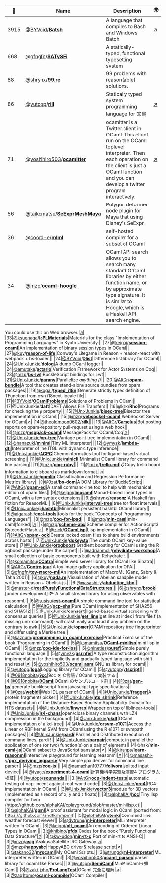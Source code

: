 |:star2: | Name | Description | 🌍|
|---|---|---|---|
|3915|[@BYVoid](https://github.com/BYVoid)/[**Batsh**](https://github.com/BYVoid/Batsh)|A language that compiles to Bash and Windows Batch|[:arrow_upper_right:](http://batsh.org)|
|668|[@gfngfn](https://github.com/gfngfn)/[**SATySFi**](https://github.com/gfngfn/SATySFi)|A statically-typed, functional typesetting system||
|88|[@shrynx](https://github.com/shrynx)/[**99.re**](https://github.com/shrynx/99.re)|99 problems with reason(able) solutions.||
|86|[@yutopp](https://github.com/yutopp)/[**rill**](https://github.com/yutopp/rill)|Statically typed system programming language for 文鳥|[:arrow_upper_right:](https://yutopp.github.io/rill-docs/)|
|71|[@yoshihiro503](https://github.com/yoshihiro503)/[**ocamltter**](https://github.com/yoshihiro503/ocamltter)|ocamltter is a Twitter client in OCaml. This client run on the OCaml toplevel interpreter. Then each operation on the client is just a OCaml function and you can develop a twitter program interactively.|[:arrow_upper_right:](http:/proofcafe.org/wiki/ocamltter)|
|56|[@taikomatsu](https://github.com/taikomatsu)/[**SeExprMeshMaya**](https://github.com/taikomatsu/SeExprMeshMaya)|Polygon deformer node plugin for Maya that using Disney's SeExpr||
|36|[@coord-e](https://github.com/coord-e)/[**mlml**](https://github.com/coord-e/mlml)|self-hosted compiler for a subset of OCaml||
|34|[@mzp](https://github.com/mzp)/[**ocaml-hoogle**](https://github.com/mzp/ocaml-hoogle)|OCaml API search allows you to search many standard O'Caml libraries by either function name, or by approximate type signature. It is similar to Hoogle, which is a Haskell API search engine.

You could use this on Web browser.|[:arrow_upper_right:](http://search.ocaml.jp)|
|33|[@ksuenaga](https://github.com/ksuenaga)/[**IoPLMaterials**](https://github.com/ksuenaga/IoPLMaterials)|Materials for the class "Implementation of Programming Languages" in Kyoto University.||
|27|[@keigoi](https://github.com/keigoi)/[**session-ocaml**](https://github.com/keigoi/session-ocaml)|An implementation of binary session types in OCaml||
|27|[@kuy](https://github.com/kuy)/[**reason-of-life**](https://github.com/kuy/reason-of-life)|Conway's Lifegame in Reason + reason-react with webpack + bs-loader.||
|24|[@BYVoid](https://github.com/BYVoid)/[**Dlist**](https://github.com/BYVoid/Dlist)|Difference list library for OCaml||
|24|[@UnixJunkie](https://github.com/UnixJunkie)/[**dolog**](https://github.com/UnixJunkie/dolog)|A dumb OCaml logger||
|24|[@amutake](https://github.com/amutake)/[**actario**](https://github.com/amutake/actario)|Verification Framework for Actor Systems on Coq||
|23|[@mzp](https://github.com/mzp)/[**bs-lwt**](https://github.com/mzp/bs-lwt)|BuckleScript bindings for Lwt||
|21|[@UnixJunkie](https://github.com/UnixJunkie)/[**parany**](https://github.com/UnixJunkie/parany)|Parallelize _anything_ //||
|20|[@AltGr](https://github.com/AltGr)/[**opam-bundle**](https://github.com/AltGr/opam-bundle)|A tool that creates stand-alone source bundles from opam packages||
|19|[@kogai](https://github.com/kogai)/[**typed_i18n**](https://github.com/kogai/typed_i18n)|Generate strictly typed definition of TFunction from own i18next-locale file||
|17|[@BYVoid](https://github.com/BYVoid)/[**OCamlProblems**](https://github.com/BYVoid/OCamlProblems)|Solutions of Problems in OCaml||
|17|[@UnixJunkie](https://github.com/UnixJunkie)/[**daft**](https://github.com/UnixJunkie/daft)|DAFT Allows File Transfers||
|16|[@ksk](https://github.com/ksk)/[**Rho**](https://github.com/ksk/Rho)|Programs for checking the ρ property||
|15|[@UnixJunkie](https://github.com/UnixJunkie)/[**bisec-tree**](https://github.com/UnixJunkie/bisec-tree)|Bisector tree implementation in OCaml||
|15|[@mzp](https://github.com/mzp)/[**websocket-ocaml**](https://github.com/mzp/websocket-ocaml)|WebSocket Server for OCaml|[:arrow_upper_right:](http://eva-lu-ator.net/redmine/projects/websocket-ocaml)|
|14|[@theoldmoon0602](https://github.com/theoldmoon0602)/[**silk**](https://github.com/theoldmoon0602/silk)|||
|13|[@AltGr](https://github.com/AltGr)/[**Camelus**](https://github.com/AltGr/Camelus)|Bot posting reports on opam-repository pull-request using a web hook||
|13|[@mzp](https://github.com/mzp)/[**msgpack-ocaml**](https://github.com/mzp/msgpack-ocaml)|MessagePack for OCaml/Coq|[:arrow_upper_right:](http://mzp.github.com/msgpack-ocaml/refman)|
|12|[@UnixJunkie](https://github.com/UnixJunkie)/[**vp-tree**](https://github.com/UnixJunkie/vp-tree)|Vantage point tree implementation in OCaml||
|12|[@hanazuki](https://github.com/hanazuki)/[**miniml**](https://github.com/hanazuki/miniml)|Tiny ML interpreter||
|12|[@ymyzk](https://github.com/ymyzk)/[**lambda-dti**](https://github.com/ymyzk/lambda-dti)|Interpreter of the ITGL with dynamic type inference||
|11|[@UnixJunkie](https://github.com/UnixJunkie)/[**ACPC**](https://github.com/UnixJunkie/ACPC)|Chemoinformatics tool for ligand-based virtual screening||
|11|[@UnixJunkie](https://github.com/UnixJunkie)/[**minicli**](https://github.com/UnixJunkie/minicli)|Minimalist OCaml library for command line parsing||
|11|[@mzp](https://github.com/mzp)/[**coq-ruby**](https://github.com/mzp/coq-ruby)|||
|11|[@mzp](https://github.com/mzp)/[**trello.md**](https://github.com/mzp/trello.md)|📋Copy trello board information to clipboard as markdown format.|[:arrow_upper_right:](https://chrome.google.com/webstore/detail/trellomd/ibjelhogbfmmcpdblpjipdpmaocngjdm)|
|10|[@UnixJunkie](https://github.com/UnixJunkie)/[**cpmlib**](https://github.com/UnixJunkie/cpmlib)|Classification and Regression Performance Metrics library||
|9|[@0zat](https://github.com/0zat)/[**bs-dom**](https://github.com/0zat/bs-dom)|A DOM Library for BuckleScript||
|9|[@AltGr](https://github.com/AltGr)/[**opam-ed**](https://github.com/AltGr/opam-ed)|A small  command-line tool to help with mechanical edition of opam files||
|9|[@keigoi](https://github.com/keigoi)/[**linocaml**](https://github.com/keigoi/linocaml)|Monad-based linear types in OCaml, with a few syntax extensions||
|9|[@shrynx](https://github.com/shrynx)/[**reasonz**](https://github.com/shrynx/reasonz)|A Haskell fan fiction for ReasonML||
|8|[@UnixJunkie](https://github.com/UnixJunkie)/[**interval-tree**](https://github.com/UnixJunkie/interval-tree)|tree for float intervals||
|8|[@UnixJunkie](https://github.com/UnixJunkie)/[**phashtbl**](https://github.com/UnixJunkie/phashtbl)|Minimalist persistent hashtbl OCaml library||
|8|[@aigarashi](https://github.com/aigarashi)/[**copl-tools**](https://github.com/aigarashi/copl-tools)|tools for the book "Concepts of Programming Languages"||
|8|[@mzp](https://github.com/mzp)/[**coq-for-ipad**](https://github.com/mzp/coq-for-ipad)|||
|8|[@mzp](https://github.com/mzp)/[**min-caml**](https://github.com/mzp/min-caml)|min-caml[forked]|[:arrow_upper_right:](http://min-caml.sourceforge.net/)|
|8|[@mzp](https://github.com/mzp)/[**scheme-abc**](https://github.com/mzp/scheme-abc)|Scheme compiler for ActionScript3 Bytecode/Flash|[:arrow_upper_right:](http://happyabc.org)|
|8|[@zick](https://github.com/zick)/[**OCamLisp**](https://github.com/zick/OCamLisp)|Lisp implementation in OCaml||
|7|[@AltGr](https://github.com/AltGr)/[**opam-lock**](https://github.com/AltGr/opam-lock)|Create locked opam files to share build environments across hosts||
|7|[@UnixJunkie](https://github.com/UnixJunkie)/[**dokeysto**](https://github.com/UnixJunkie/dokeysto)|The dumb OCaml key-value store||
|7|[@UnixJunkie](https://github.com/UnixJunkie)/[**orxgboost**](https://github.com/UnixJunkie/orxgboost)|Gradient boosting for OCaml using the R xgboost package under the carpet||
|7|[@adrianmcli](https://github.com/adrianmcli)/[**rehydrate-workshop**](https://github.com/adrianmcli/rehydrate-workshop)|A small collection of basic components built with Rehydrate 💧.||
|7|[@komamitsu](https://github.com/komamitsu)/[**OCatra**](https://github.com/komamitsu/OCatra)|Simple web server library for OCaml like Sinatra||
|6|[@AltGr](https://github.com/AltGr)/[**Contre-jour**](https://github.com/AltGr/Contre-jour)|A toy image gallery application for OPA||
|6|[@gfngfn](https://github.com/gfngfn)/[**toy-macro-ml**](https://github.com/gfngfn/toy-macro-ml)|An implementation of MacroML [Ganz, Sabry & Taha 2001]||
|6|[@kuy](https://github.com/kuy)/[**nada.re**](https://github.com/kuy/nada.re)|Visualization of Abelian sandpile model written in Reason + Obelisk.js.||
|6|[@masashi-y](https://github.com/masashi-y)/[**abduction_kbc**](https://github.com/masashi-y/abduction_kbc)|||
|6|[@master-q](https://github.com/master-q)/[**readPurelyFunctionalDataStructures**](https://github.com/master-q/readPurelyFunctionalDataStructures)|||
|6|[@shrynx](https://github.com/shrynx)/[**brook**](https://github.com/shrynx/brook)|[under development] 🏞️ A small stream library for using observables with reasonml.||
|6|[@susisu](https://github.com/susisu)/[**est-ocaml**](https://github.com/susisu/est-ocaml)|A simple command line tool for statistical calculation||
|5|[@AltGr](https://github.com/AltGr)/[**ocp-sha**](https://github.com/AltGr/ocp-sha)|Pure OCaml implementation of SHA256 and SHA512||
|5|[@UnixJunkie](https://github.com/UnixJunkie)/[**consent**](https://github.com/UnixJunkie/consent)|ligand-based virtual screening with consensus queries||
|5|[@UnixJunkie](https://github.com/UnixJunkie)/[**get_line**](https://github.com/UnixJunkie/get_line)|get line at index i from file f (a missing unix command); will crash early and loud if any problem on the contrary to awk||
|5|[@UnixJunkie](https://github.com/UnixJunkie)/[**opmer**](https://github.com/UnixJunkie/opmer)|OPAM repository tree fingerprinter and differ using a Merkle tree||
|5|[@kaznum](https://github.com/kaznum)/[**programming_in_ocaml_exercise**](https://github.com/kaznum/programming_in_ocaml_exercise)|Practical Exercise of the book 'Programming in OCaml'||
|5|[@komamitsu](https://github.com/komamitsu)/[**OCaml-minilisp**](https://github.com/komamitsu/OCaml-minilisp)|mini lisp in OCaml||
|5|[@mzp](https://github.com/mzp)/[**coq-ide-for-ios**](https://github.com/mzp/coq-ide-for-ios)|||
|5|[@nineties](https://github.com/nineties)/[**puref**](https://github.com/nineties/puref)|Simple purely functional language.||
|5|[@ymyzk](https://github.com/ymyzk)/[**gsrinfer**](https://github.com/ymyzk/gsrinfer)|A type reconstruction algorithm implementation for the implicitly and gradually typed language with shift and reset|[:arrow_upper_right:](https://gsrinfer.ymyzk.com)|
|5|[@yoshihiro503](https://github.com/yoshihiro503)/[**ocaml_asm**](https://github.com/yoshihiro503/ocaml_asm)|GNU as library for ocaml||
|5|[@yutopp](https://github.com/yutopp)/[**loga**](https://github.com/yutopp/loga)|Logging library for OCaml||
|5|[@yutopp](https://github.com/yutopp)/[**ytscript**](https://github.com/yutopp/ytscript)|||
|4|[@0918nobita](https://github.com/0918nobita)/[**9cc**](https://github.com/0918nobita/9cc)|9cc を C言語 / OCaml で実装する||
|4|[@0918nobita](https://github.com/0918nobita)/[**OCaml**](https://github.com/0918nobita/OCaml)|OCaml のサンプルコード群||
|4|[@0zat](https://github.com/0zat)/[**gen-bs**](https://github.com/0zat/gen-bs)|generate bucklescript from javascript type specifications||
|4|[@0zat](https://github.com/0zat)/[**webidl**](https://github.com/0zat/webidl)|Web IDL parser of OCaml||
|4|[@UnixJunkie](https://github.com/UnixJunkie)/[**fragger**](https://github.com/UnixJunkie/fragger)|A protein fragments picker||
|4|[@UnixJunkie](https://github.com/UnixJunkie)/[**hts_shrink**](https://github.com/UnixJunkie/hts_shrink)|Reference implementation of the Distance-Based Boolean Applicability Domain for HTS datasets||
|4|[@UnixJunkie](https://github.com/UnixJunkie)/[**linwrap**](https://github.com/UnixJunkie/linwrap)|Wrapper on top of liblinear-tools||
|4|[@UnixJunkie](https://github.com/UnixJunkie)/[**lz4-chans**](https://github.com/UnixJunkie/lz4-chans)|open/close binary channels with LZ4 compression in the background||
|4|[@UnixJunkie](https://github.com/UnixJunkie)/[**okdt**](https://github.com/UnixJunkie/okdt)|OCaml implementation of a kd-tree||
|4|[@UnixJunkie](https://github.com/UnixJunkie)/[**orsvm-e1071**](https://github.com/UnixJunkie/orsvm-e1071)|Access the Linear or RBF kernel SVM from OCaml using the R e1071 or svmpath packages||
|4|[@UnixJunkie](https://github.com/UnixJunkie)/[**pardi**](https://github.com/UnixJunkie/pardi)|Parallel and Distributed execution of command lines, pardi !||
|4|[@UnixJunkie](https://github.com/UnixJunkie)/[**parpair**](https://github.com/UnixJunkie/parpair)|compute in parallel the application of one (or two) function(s) on a pair of elements||
|4|[@hsk](https://github.com/hsk)/[**min-caml-js**](https://github.com/hsk/min-caml-js)|OCaml subset to JavaScript translator|[:arrow_upper_right:](https://github.com/hsk/min-caml-js)|
|4|[@kiranps](https://github.com/kiranps)/[**learn-reasonml**](https://github.com/kiranps/learn-reasonml)|interactive playground for learning reasonml|[:arrow_upper_right:](https://learn-reasonml.now.sh/#/playground)|
|4|[@masashi-y](https://github.com/masashi-y)/[**ppx_deriving_argparse**](https://github.com/masashi-y/ppx_deriving_argparse)|Very simple ppx deriver for command line parser||
|4|[@mzp](https://github.com/mzp)/[**coq-js**](https://github.com/mzp/coq-js)|||
|4|[@namachan10777](https://github.com/namachan10777)/[**folivora**](https://github.com/namachan10777/folivora)|splited input device||
|4|[@tyage](https://github.com/tyage)/[**experiment-4-ocaml**](https://github.com/tyage/experiment-4-ocaml)|計算機科学実験及演習4 プログラム検証||
|4|[@yutopp](https://github.com/yutopp)/[**sounanda**](https://github.com/yutopp/sounanda)|||
|3|[@AltGr](https://github.com/AltGr)/[**ocp-indent-tests**](https://github.com/AltGr/ocp-indent-tests)|automatic testing of ocp-indent against real-world code||
|3|[@UnixJunkie](https://github.com/UnixJunkie)/[**orc4**](https://github.com/UnixJunkie/orc4)|RC4 implementation in OCaml||
|3|[@UnixJunkie](https://github.com/UnixJunkie)/[**vector3**](https://github.com/UnixJunkie/vector3)|module for 3D vectors (implemented as a record of x, y and z floats)||
|3|[@alphaKAI](https://github.com/alphaKAI)/[**hcc**](https://github.com/alphaKAI/hcc)|Tiny lisp compiler for hvm (https://github.com/alphaKAI/cplayground/blob/master/minilisp.c)||
|3|[@alphaKAI](https://github.com/alphaKAI)/[**opml**](https://github.com/alphaKAI/opml)|A proof assistant for modal logic in OCaml (ported from: https://github.com/sndtkrh/hpml)||
|3|[@alphaKAI](https://github.com/alphaKAI)/[**otenki**](https://github.com/alphaKAI/otenki)|Command line weather forecast viewer||
|3|[@dvtrung](https://github.com/dvtrung)/[**ml-interpreter**](https://github.com/dvtrung/ml-interpreter)|ML interpreter written in OCaml||
|3|[@keigoi](https://github.com/keigoi)/[**olt_ocaml**](https://github.com/keigoi/olt_ocaml)|An encoding of Ordered Linear Types in OCaml||
|3|[@khibino](https://github.com/khibino)/[**pfds**](https://github.com/khibino/pfds)|Codes for the book "Purely Functional Data Structure"|[:arrow_upper_right:](http://twitter.com/khibino)|
|3|[@kw-udon](https://github.com/kw-udon)/[**min-rt-c**](https://github.com/kw-udon/min-rt-c)|Port of min-rt to ANSI-C||
|3|[@mzp](https://github.com/mzp)/[**asig**](https://github.com/mzp/asig)|AsakusaSatellite IRC Gateway|[:arrow_upper_right:](https://github.com/mzp/asig/wiki)|
|3|[@mzp](https://github.com/mzp)/[**happyabc**](https://github.com/mzp/happyabc)|HappyABC driver & release script|[:arrow_upper_right:](http://happyabc.org)|
|3|[@takano32](https://github.com/takano32)/[**myocaml**](https://github.com/takano32/myocaml)|My OCaml Scripts.||
|3|[@trungd](https://github.com/trungd)/[**ml-interpreter**](https://github.com/trungd/ml-interpreter)|ML interpreter written in OCaml||
|3|[@yoshihiro503](https://github.com/yoshihiro503)/[**ocaml_parsec**](https://github.com/yoshihiro503/ocaml_parsec)|parser library for ocaml like Parsec||
|3|[@yutopp](https://github.com/yutopp)/[**SemiCaml**](https://github.com/yutopp/SemiCaml)|MinMinCaml→蝉Caml||
|3|[@zaki-joho](https://github.com/zaki-joho)/[**ProLangTest**](https://github.com/zaki-joho/ProLangTest)|OCaml 完全に理解|[:arrow_upper_right:](https://github.com/aigarashi/PL-LectureNotes)|
|3|[@zaq1tomo](https://github.com/zaq1tomo)/[**ocaml-compiler**](https://github.com/zaq1tomo/ocaml-compiler)|OCaml  Compiler||

